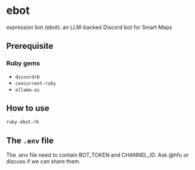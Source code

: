 # ebot
expression bot (ebot): an LLM-backed Discord bot for Smart Maps

## Prerequisite
### Ruby gems
- `discordrb`
- `concurrent-ruby`
- `ollama-ai`

## How to use
`ruby ebot.rb`

## The `.env` file
The .env file need to contain BOT_TOKEN and CHANNEL_ID. Ask @hfu or discuss if we can share them. 


